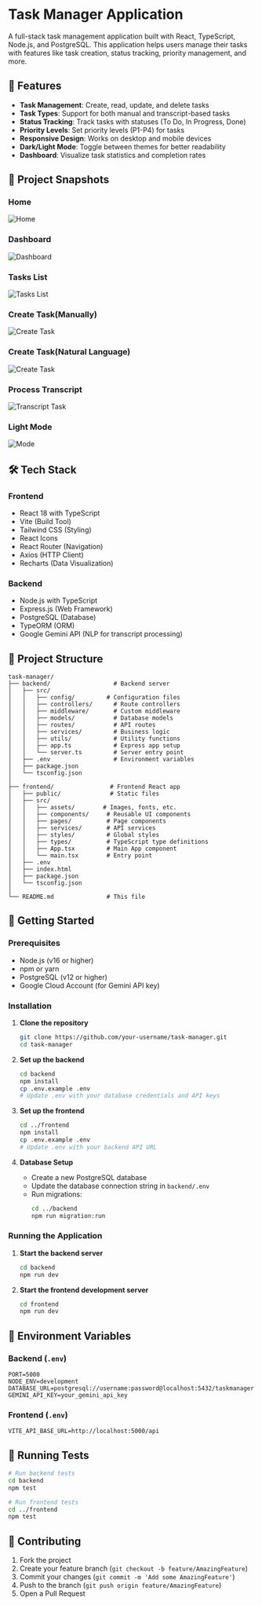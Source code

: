 # Task Manager Application

A full-stack task management application built with React, TypeScript, Node.js, and PostgreSQL. This application helps users manage their tasks with features like task creation, status tracking, priority management, and more.

## 🚀 Features

- **Task Management**: Create, read, update, and delete tasks
- **Task Types**: Support for both manual and transcript-based tasks
- **Status Tracking**: Track tasks with statuses (To Do, In Progress, Done)
- **Priority Levels**: Set priority levels (P1-P4) for tasks
- **Responsive Design**: Works on desktop and mobile devices
- **Dark/Light Mode**: Toggle between themes for better readability
- **Dashboard**: Visualize task statistics and completion rates

## 📸 Project Snapshots

### Home
![Home](/frontend/assets/homepage.png)

### Dashboard
![Dashboard](/frontend/assets/dashboard.png)

### Tasks List
![Tasks List](/frontend/assets/tasks.png)

### Create Task(Manually)
![Create Task](/frontend/assets/create_task_manual.png)

### Create Task(Natural Language)
![Create Task](/frontend/assets/create_task_nlp.png)

### Process Transcript
![Transcript Task](/frontend/assets/process_transcript.png)

### Light Mode
![ Mode](/frontend/assets/dashboard.png)

## 🛠️ Tech Stack

### Frontend
- React 18 with TypeScript
- Vite (Build Tool)
- Tailwind CSS (Styling)
- React Icons
- React Router (Navigation)
- Axios (HTTP Client)
- Recharts (Data Visualization)

### Backend
- Node.js with TypeScript
- Express.js (Web Framework)
- PostgreSQL (Database)
- TypeORM (ORM)
- Google Gemini API (NLP for transcript processing)

## 📁 Project Structure

```
task-manager/
├── backend/                  # Backend server
│   ├── src/
│   │   ├── config/         # Configuration files
│   │   ├── controllers/      # Route controllers
│   │   ├── middleware/       # Custom middleware
│   │   ├── models/           # Database models
│   │   ├── routes/           # API routes
│   │   ├── services/         # Business logic
│   │   ├── utils/            # Utility functions
│   │   ├── app.ts            # Express app setup
│   │   └── server.ts         # Server entry point
│   ├── .env                  # Environment variables
│   ├── package.json
│   └── tsconfig.json
│
├── frontend/                # Frontend React app
│   ├── public/              # Static files
│   ├── src/
│   │   ├── assets/        # Images, fonts, etc.
│   │   ├── components/     # Reusable UI components
│   │   ├── pages/          # Page components
│   │   ├── services/       # API services
│   │   ├── styles/         # Global styles
│   │   ├── types/          # TypeScript type definitions
│   │   ├── App.tsx         # Main App component
│   │   └── main.tsx        # Entry point
│   ├── .env
│   ├── index.html
│   ├── package.json
│   └── tsconfig.json
│
└── README.md               # This file
```

## 🚀 Getting Started

### Prerequisites

- Node.js (v16 or higher)
- npm or yarn
- PostgreSQL (v12 or higher)
- Google Cloud Account (for Gemini API key)

### Installation

1. **Clone the repository**
   ```bash
   git clone https://github.com/your-username/task-manager.git
   cd task-manager
   ```

2. **Set up the backend**
   ```bash
   cd backend
   npm install
   cp .env.example .env
   # Update .env with your database credentials and API keys
   ```

3. **Set up the frontend**
   ```bash
   cd ../frontend
   npm install
   cp .env.example .env
   # Update .env with your backend API URL
   ```

4. **Database Setup**
   - Create a new PostgreSQL database
   - Update the database connection string in `backend/.env`
   - Run migrations:
     ```bash
     cd ../backend
     npm run migration:run
     ```

### Running the Application

1. **Start the backend server**
   ```bash
   cd backend
   npm run dev
   ```

2. **Start the frontend development server**
   ```bash
   cd frontend
   npm run dev
   ```

## 🔧 Environment Variables

### Backend (`.env`)
```env
PORT=5000
NODE_ENV=development
DATABASE_URL=postgresql://username:password@localhost:5432/taskmanager
GEMINI_API_KEY=your_gemini_api_key
```

### Frontend (`.env`)
```env
VITE_API_BASE_URL=http://localhost:5000/api
```

## 🧪 Running Tests

```bash
# Run backend tests
cd backend
npm test

# Run frontend tests
cd ../frontend
npm test
```

## 🤝 Contributing

1. Fork the project
2. Create your feature branch (`git checkout -b feature/AmazingFeature`)
3. Commit your changes (`git commit -m 'Add some AmazingFeature'`)
4. Push to the branch (`git push origin feature/AmazingFeature`)
5. Open a Pull Request


